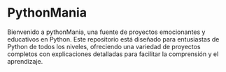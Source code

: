 # PythonMania
Bienvenido a pythonMania, una fuente de proyectos emocionantes y educativos en Python. Este repositorio está diseñado para entusiastas de Python de todos los niveles, ofreciendo una variedad de proyectos completos con explicaciones detalladas para facilitar la comprensión y el aprendizaje.
